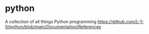 # python
A collection of all things Python programming
https://github.com/L-1-0/python/blob/main/Documentation/References
